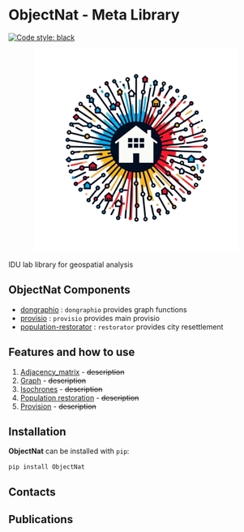 # ObjectNat - Meta Library
[![Code style: black](https://img.shields.io/badge/code%20style-black-000000.svg)](https://github.com/psf/black)


<p align="center">
<img src="./docs/img/test_logo.png" alt="test-logo" width="400"></a>
</p>

IDU lab library for geospatial analysis
## ObjectNat Components
 - [dongraphio](https://github.com/DDonnyy/dongraphio) : `dongraphio` provides graph functions
 - [provisio](https://github.com/DDonnyy/provisio) : `provisio` provides main provisio 
 - [population-restorator](https://github.com/kanootoko/population-restorator) : `restorator` provides city resettlement

## Features and how to use
1. [Adjacency_matrix](./examples/calculate_adjacency_matrix.ipynb) - ~~description~~ 
2. [Graph](./examples/graph_generator.ipynb) - ~~description~~ 
3. [Isochrones](./examples/isochrone_generator.ipynb) - ~~description~~ 
4. [Population restoration](./examples/restore_population.ipynb) - ~~description~~ 
5. [Provision](./examples/calculate_provision.ipynb) - ~~description~~ 

## Installation

**ObjectNat** can be installed with ``pip``:
```
pip install ObjectNat
```

## Contacts

## Publications

